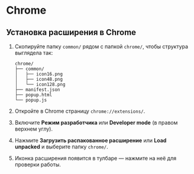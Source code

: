 
# Chrome

## Установка расширения в Chrome

1. Скопируйте папку `common/` рядом с папкой `chrome/`, чтобы структура выглядела так:

   ```
   chrome/
   ├── common/
   │   ├── icon16.png
   │   ├── icon48.png
   │   └── icon128.png
   ├── manifest.json
   ├── popup.html
   └── popup.js
   ```
2. Откройте в Chrome страницу `chrome://extensions/`.
3. Включите **Режим разработчика** или **Developer mode** (в правом верхнем углу).
4. Нажмите **Загрузить распакованное расширение** или **Load unpacked** и выберите папку `chrome/`.
5. Иконка расширения появится в тулбаре — нажмите на неё для проверки работы.
